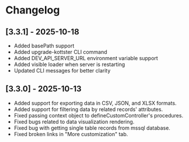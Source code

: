 # Changelog

## [3.3.1] - 2025-10-18

- Added basePath support
- Added upgrade-kottster CLI command
- Added DEV_API_SERVER_URL environment variable support
- Added visible loader when server is restarting
- Updated CLI messages for better clarity

## [3.3.0] - 2025-10-13

- Added support for exporting data in CSV, JSON, and XLSX formats.
- Added support for filtering data by related records' attributes.
- Fixed passing context object to defineCustomController's procedures.
- Fixed bugs related to data visualization rendering.
- Fixed bug with getting single table records from mssql database.
- Fixed broken links in "More customization" tab.